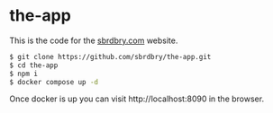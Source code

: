 # the-app

This is the code for the [sbrdbry.com](https://sbrdbry.com) website.

```bash
$ git clone https://github.com/sbrdbry/the-app.git
$ cd the-app
$ npm i
$ docker compose up -d
```

Once docker is up you can visit http://localhost:8090 in the browser.